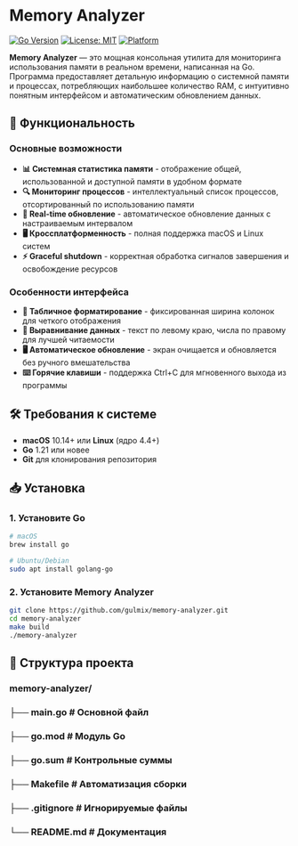 # Memory Analyzer

[![Go Version](https://img.shields.io/badge/Go-1.21+-00ADD8?logo=go)](https://golang.org)
[![License: MIT](https://img.shields.io/badge/License-MIT-yellow.svg)](https://opensource.org/licenses/MIT)
[![Platform](https://img.shields.io/badge/Platform-macOS%20%7C%20Linux-lightgrey)](https://golang.org)

**Memory Analyzer** — это мощная консольная утилита для мониторинга использования памяти в реальном времени, написанная на Go. Программа предоставляет детальную информацию о системной памяти и процессах, потребляющих наибольшее количество RAM, с интуитивно понятным интерфейсом и автоматическим обновлением данных.

## 🚀 Функциональность

### Основные возможности
- **📊 Системная статистика памяти** - отображение общей, использованной и доступной памяти в удобном формате
- **🔍 Мониторинг процессов** - интеллектуальный список процессов, отсортированный по использованию памяти
- **🔄 Real-time обновление** - автоматическое обновление данных с настраиваемым интервалом
- **🖥️ Кроссплатформенность** - полная поддержка macOS и Linux систем
- **⚡ Graceful shutdown** - корректная обработка сигналов завершения и освобождение ресурсов

### Особенности интерфейса
- **🎯 Табличное форматирование** - фиксированная ширина колонок для четкого отображения
- **📐 Выравнивание данных** - текст по левому краю, числа по правому для лучшей читаемости
- **🖥️ Автоматическое обновление** - экран очищается и обновляется без ручного вмешательства
- **⌨️ Горячие клавиши** - поддержка Ctrl+C для мгновенного выхода из программы

## 🛠 Требования к системе

- **macOS** 10.14+ или **Linux** (ядро 4.4+)
- **Go** 1.21 или новее
- **Git** для клонирования репозитория

## 📥 Установка

### 1. Установите Go
```bash
# macOS
brew install go

# Ubuntu/Debian  
sudo apt install golang-go
```

### 2. Установите Memory Analyzer
```bash
git clone https://github.com/gulmix/memory-analyzer.git
cd memory-analyzer
make build
./memory-analyzer
```

## 📁 Структура проекта

### memory-analyzer/
### ├── main.go                 # Основной файл
### ├── go.mod                  # Модуль Go
### ├── go.sum                  # Контрольные суммы
### ├── Makefile                # Автоматизация сборки
### ├── .gitignore              # Игнорируемые файлы
### └── README.md               # Документация
